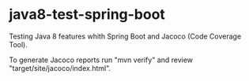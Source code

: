 # java8-test-spring-boot

Testing Java 8 features whith Spring Boot and Jacoco (Code Coverage Tool).



To generate Jacoco reports run "mvn verify" and review "target/site/jacoco/index.html".